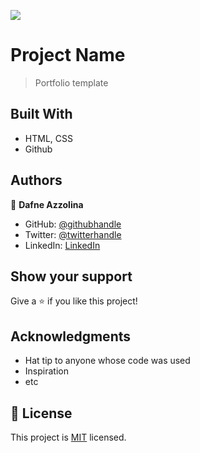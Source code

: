 ![](https://img.shields.io/badge/Microverse-blueviolet)

# Project Name

> Portfolio template


## Built With

- HTML, CSS
- Github



## Authors

👤 **Dafne Azzolina**

- GitHub: [@githubhandle](https://github.com/Daf98)
- Twitter: [@twitterhandle](https://twitter.com/dafne_azzolina)
- LinkedIn: [LinkedIn](https://www.linkedin.com/in/dafne-azzolina/)


## Show your support

Give a ⭐️ if you like this project!

## Acknowledgments

- Hat tip to anyone whose code was used
- Inspiration
- etc

## 📝 License

This project is [MIT](./MIT.md) licensed.